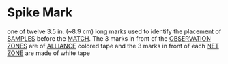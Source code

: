 # Spike Mark

one of twelve 3.5 in. (\~8.9 cm) long marks used to identify the placement of
[SAMPLES](!!) before the [MATCH](!!). The 3 marks in front of the [OBSERVATION
ZONES](!!) are of [ALLIANCE](!!) colored tape and the 3 marks in front of each
[NET ZONE](!!) are made of white tape
